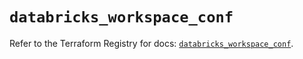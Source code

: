 # `databricks_workspace_conf`

Refer to the Terraform Registry for docs: [`databricks_workspace_conf`](https://registry.terraform.io/providers/databricks/databricks/1.44.0/docs/resources/workspace_conf).
